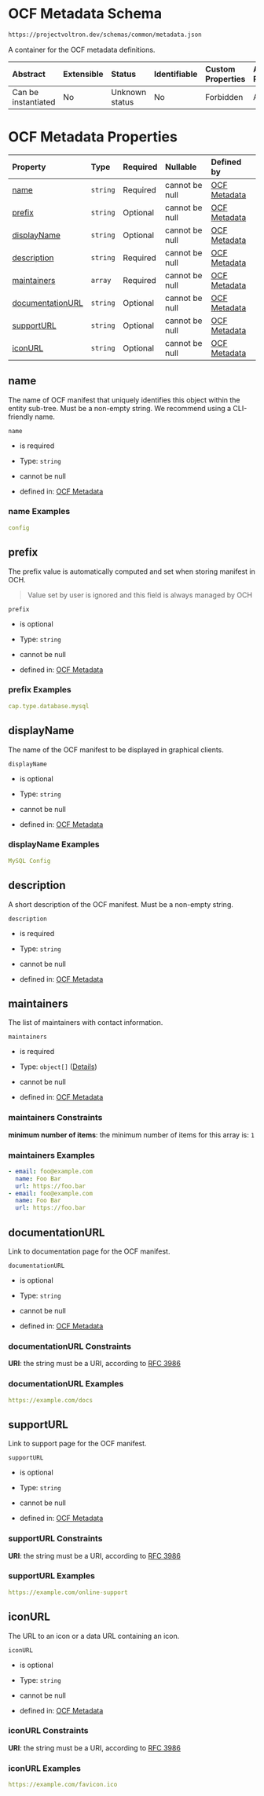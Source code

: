 # OCF Metadata Schema

```txt
https://projectvoltron.dev/schemas/common/metadata.json
```

A container for the OCF metadata definitions.

| Abstract            | Extensible | Status         | Identifiable | Custom Properties | Additional Properties | Access Restrictions | Defined In                                                                      |
| :------------------ | :--------- | :------------- | :----------- | :---------------- | :-------------------- | :------------------ | :------------------------------------------------------------------------------ |
| Can be instantiated | No         | Unknown status | No           | Forbidden         | Allowed               | none                | [metadata.json](../../../../ocf-spec/0.0.1/schema/common/metadata.json "open original schema") |

# OCF Metadata Properties

| Property                              | Type     | Required | Nullable       | Defined by                                                                                                                               |
| :------------------------------------ | :------- | :------- | :------------- | :--------------------------------------------------------------------------------------------------------------------------------------- |
| [name](#name)                         | `string` | Required | cannot be null | [OCF Metadata](metadata-properties-name.md "#/properties/metadata/properties/name#/properties/name")                                     |
| [prefix](#prefix)                     | `string` | Optional | cannot be null | [OCF Metadata](metadata-properties-prefix.md "#/properties/metadata/properties/prefix#/properties/prefix")                               |
| [displayName](#displayname)           | `string` | Optional | cannot be null | [OCF Metadata](metadata-properties-displayname.md "#/properties/metadata/properties/displayName#/properties/displayName")                |
| [description](#description)           | `string` | Required | cannot be null | [OCF Metadata](metadata-properties-description.md "#/properties/metadata/properties/description#/properties/description")                |
| [maintainers](#maintainers)           | `array`  | Required | cannot be null | [OCF Metadata](metadata-properties-maintainers.md "#/properties/metadata/properties/maintainers#/properties/maintainers")                |
| [documentationURL](#documentationurl) | `string` | Optional | cannot be null | [OCF Metadata](metadata-properties-documentationurl.md "#/properties/metadata/properties/documentationURL#/properties/documentationURL") |
| [supportURL](#supporturl)             | `string` | Optional | cannot be null | [OCF Metadata](metadata-properties-supporturl.md "#/properties/metadata/properties/supportURL#/properties/supportURL")                   |
| [iconURL](#iconurl)                   | `string` | Optional | cannot be null | [OCF Metadata](metadata-properties-iconurl.md "#/properties/metadata/properties/iconURL#/properties/iconURL")                            |

## name

The name of OCF manifest that uniquely identifies this object within the entity sub-tree. Must be a non-empty string. We recommend using a CLI-friendly name.

`name`

*   is required

*   Type: `string`

*   cannot be null

*   defined in: [OCF Metadata](metadata-properties-name.md "#/properties/metadata/properties/name#/properties/name")

### name Examples

```yaml
config

```

## prefix

The prefix value is automatically computed and set when storing manifest in OCH.

> Value set by user is ignored and this field is always managed by OCH

`prefix`

*   is optional

*   Type: `string`

*   cannot be null

*   defined in: [OCF Metadata](metadata-properties-prefix.md "#/properties/metadata/properties/prefix#/properties/prefix")

### prefix Examples

```yaml
cap.type.database.mysql

```

## displayName

The name of the OCF manifest to be displayed in graphical clients.

`displayName`

*   is optional

*   Type: `string`

*   cannot be null

*   defined in: [OCF Metadata](metadata-properties-displayname.md "#/properties/metadata/properties/displayName#/properties/displayName")

### displayName Examples

```yaml
MySQL Config

```

## description

A short description of the OCF manifest. Must be a non-empty string.

`description`

*   is required

*   Type: `string`

*   cannot be null

*   defined in: [OCF Metadata](metadata-properties-description.md "#/properties/metadata/properties/description#/properties/description")

## maintainers

The list of maintainers with contact information.

`maintainers`

*   is required

*   Type: `object[]` ([Details](metadata-properties-maintainers-items.md))

*   cannot be null

*   defined in: [OCF Metadata](metadata-properties-maintainers.md "#/properties/metadata/properties/maintainers#/properties/maintainers")

### maintainers Constraints

**minimum number of items**: the minimum number of items for this array is: `1`

### maintainers Examples

```yaml
- email: foo@example.com
  name: Foo Bar
  url: https://foo.bar
- email: foo@example.com
  name: Foo Bar
  url: https://foo.bar

```

## documentationURL

Link to documentation page for the OCF manifest.

`documentationURL`

*   is optional

*   Type: `string`

*   cannot be null

*   defined in: [OCF Metadata](metadata-properties-documentationurl.md "#/properties/metadata/properties/documentationURL#/properties/documentationURL")

### documentationURL Constraints

**URI**: the string must be a URI, according to [RFC 3986](https://tools.ietf.org/html/rfc3986 "check the specification")

### documentationURL Examples

```yaml
https://example.com/docs

```

## supportURL

Link to support page for the OCF manifest.

`supportURL`

*   is optional

*   Type: `string`

*   cannot be null

*   defined in: [OCF Metadata](metadata-properties-supporturl.md "#/properties/metadata/properties/supportURL#/properties/supportURL")

### supportURL Constraints

**URI**: the string must be a URI, according to [RFC 3986](https://tools.ietf.org/html/rfc3986 "check the specification")

### supportURL Examples

```yaml
https://example.com/online-support

```

## iconURL

The URL to an icon or a data URL containing an icon.

`iconURL`

*   is optional

*   Type: `string`

*   cannot be null

*   defined in: [OCF Metadata](metadata-properties-iconurl.md "#/properties/metadata/properties/iconURL#/properties/iconURL")

### iconURL Constraints

**URI**: the string must be a URI, according to [RFC 3986](https://tools.ietf.org/html/rfc3986 "check the specification")

### iconURL Examples

```yaml
https://example.com/favicon.ico

```
